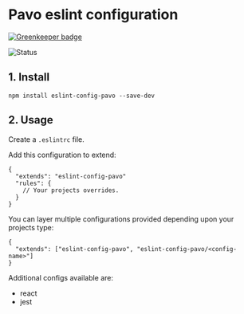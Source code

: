 # Pavo eslint configuration

[![Greenkeeper badge](https://badges.greenkeeper.io/jamiemagique/eslint-config-pavo.svg)](https://greenkeeper.io/)

![Status](https://david-dm.org/jamiemagique/eslint-config-pavo.svg)

## 1. Install

```
npm install eslint-config-pavo --save-dev
```

## 2. Usage

Create a `.eslintrc` file.

Add this configuration to extend:

```
{
  "extends": "eslint-config-pavo"
  "rules": {
    // Your projects overrides.
  }
}
```

You can layer multiple configurations provided depending upon your projects type:

```
{
  "extends": ["eslint-config-pavo", "eslint-config-pavo/<config-name>"]
}
```

Additional configs available are:

* react
* jest
